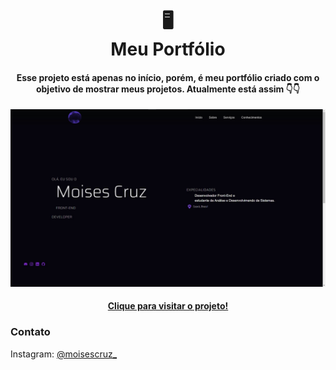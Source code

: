 <h1 align="center">
 🖥<br>Meu Portfólio
</h1>

<h4 align="center">
  Esse projeto está apenas no início, porém, é meu portfólio criado com o objetivo de mostrar meus projetos. Atualmente está assim 👇👇
</h4>

<img src="assets/imagens/resultado.JPG" alt="resultado do projeto">

<h4 align="center"><a href="https://codemoises.vercel.app/#">Clique para visitar o projeto!</a></h4>

<h3>Contato</h3>
Instagram: <a href="https://www.instagram.com/moisescruz_/">@moisescruz_</a>

